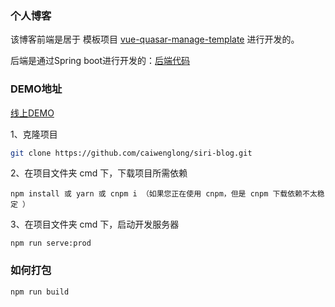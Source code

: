 ### 个人博客

该博客前端是居于 模板项目 [vue-quasar-manage-template](https://github.com/972784674t/vue-quasar-manage-template)  进行开发的。

后端是通过Spring boot进行开发的：[后端代码](https://github.com/caiwenglong/sr-blog-back-end.git)

### DEMO地址

[线上DEMO](http://120.24.144.34/logon)


1、克隆项目
```sh
git clone https://github.com/caiwenglong/siri-blog.git
```
2、在项目文件夹 cmd 下，下载项目所需依赖
```npm
npm install 或 yarn 或 cnpm i （如果您正在使用 cnpm，但是 cnpm 下载依赖不太稳定 ）
```
3、在项目文件夹 cmd 下，启动开发服务器
```npm
npm run serve:prod
```
### 如何打包
```npm
npm run build
```
